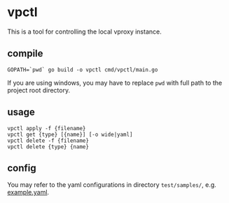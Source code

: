 # vpctl

This is a tool for controlling the local vproxy instance.

## compile

```
GOPATH=`pwd` go build -o vpctl cmd/vpctl/main.go
```

If you are using windows, you may have to replace `pwd` with full path to the project root directory.

## usage

```
vpctl apply -f {filename}
vpctl get {type} [{name}] [-o wide|yaml]
vpctl delete -f {filename}
vpctl delete {type} {name}
```

## config

You may refer to the yaml configurations in directory `test/samples/`, e.g. [example.yaml](https://github.com/vproxy-tools/vpctl/blob/master/test/samples/example.yaml).
